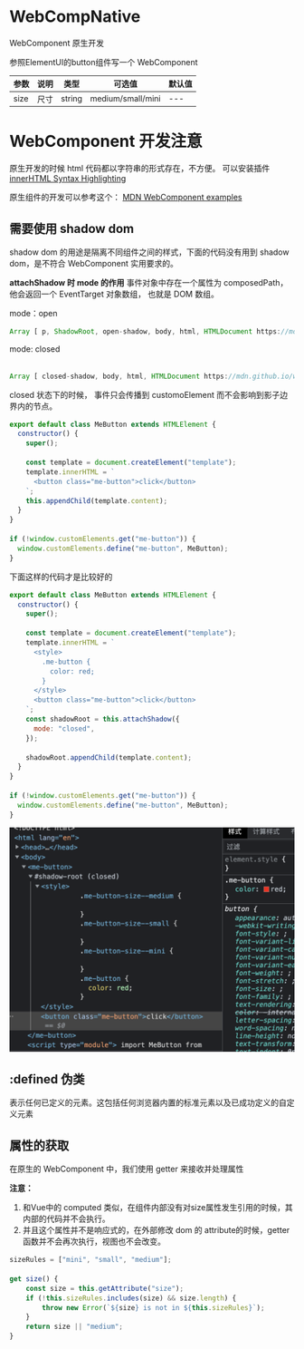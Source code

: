 # WebCompNative
WebComponent 原生开发

参照ElementUI的button组件写一个 WebComponent

| 参数 | 说明 | 类型   | 可选值            | 默认值 |
| ---- | ---- | ------ | ----------------- | ------ |
| size | 尺寸 | string | medium/small/mini | ---    |


# WebComponent 开发注意

原生开发的时候 html 代码都以字符串的形式存在，不方便。 可以安装插件 [innerHTML Syntax Highlighting](https://marketplace.visualstudio.com/items?itemName=nicolasparada.innerhtml)

原生组件的开发可以参考这个： [MDN WebComponent examples](https://github.com/mdn/web-components-examples)

## 需要使用 shadow dom
shadow dom 的用途是隔离不同组件之间的样式，下面的代码没有用到 shadow dom，是不符合 WebComponent 实用要求的。

**attachShadow 时 mode 的作用**
事件对象中存在一个属性为 composedPath， 他会返回一个 EventTarget 对象数组， 也就是 DOM  数组。

mode：open
```javascript
Array [ p, ShadowRoot, open-shadow, body, html, HTMLDocument https://mdn.github.io/web-components-examples/composed-composed-path/, Window ]
```

mode: closed
```javascript

Array [ closed-shadow, body, html, HTMLDocument https://mdn.github.io/web-components-examples/composed-composed-path/, Window ]
```

closed 状态下的时候， 事件只会传播到 customoElement 而不会影响到影子边界内的节点。

```javascript
export default class MeButton extends HTMLElement {
  constructor() {
    super();

    const template = document.createElement("template");
    template.innerHTML = `
      <button class="me-button">click</button>
    `;
    this.appendChild(template.content);
  }
}

if (!window.customElements.get("me-button")) {
  window.customElements.define("me-button", MeButton);
}
```

下面这样的代码才是比较好的

```javascript
export default class MeButton extends HTMLElement {
  constructor() {
    super();

    const template = document.createElement("template");
    template.innerHTML = `
      <style>
        .me-button {
          color: red;
        }
      </style>
      <button class="me-button">click</button>
    `;
    const shadowRoot = this.attachShadow({
      mode: "closed",
    });

    shadowRoot.appendChild(template.content);
  }
}

if (!window.customElements.get("me-button")) {
  window.customElements.define("me-button", MeButton);
}

```
![](images/2022-02-15-22-43-34.png)

## :defined 伪类

表示任何已定义的元素。这包括任何浏览器内置的标准元素以及已成功定义的自定义元素



## 属性的获取

在原生的 WebComponent 中，我们使用 getter 来接收并处理属性

**注意：**
1. 和Vue中的 computed 类似，在组件内部没有对size属性发生引用的时候，其内部的代码并不会执行。
2. 并且这个属性并不是响应式的，在外部修改 dom 的 attribute的时候，getter 函数并不会再次执行，视图也不会改变。

```javascript
sizeRules = ["mini", "small", "medium"];

get size() {
    const size = this.getAttribute("size");
    if (!this.sizeRules.includes(size) && size.length) {
        throw new Error(`${size} is not in ${this.sizeRules}`);
    }
    return size || "medium";
}
```




